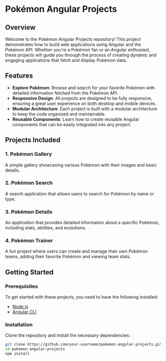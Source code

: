 # Pokémon Angular Projects

## Overview

Welcome to the Pokémon Angular Projects repository! This   project demonstrates how to build web applications using Angular and the Pokémon API. Whether you're a Pokémon fan or an Angular enthusiast, these projects will guide you through the process of creating dynamic and engaging applications that fetch and display Pokémon data.

## Features

- **Explore Pokémon**: Browse and search for your favorite Pokémon with detailed information fetched from the Pokémon API.
- **Responsive Design**: All projects are designed to be fully responsive, ensuring a great user experience on both desktop and mobile devices.
- **Modular Architecture**: Each project is built with a modular architecture to keep the code organized and maintainable.
- **Reusable Components**: Learn how to create reusable Angular components that can be easily integrated into any project.

## Projects Included

### 1. Pokémon Gallery
A simple gallery showcasing various Pokémon with their images and basic details.

### 2. Pokémon Search
A search application that allows users to search for Pokémon by name or type.

### 3. Pokémon Details
An application that provides detailed information about a specific Pokémon, including stats, abilities, and evolutions.

### 4. Pokémon Trainer
A fun project where users can create and manage their own Pokémon teams, adding their favorite Pokémon and viewing team stats.

## Getting Started

### Prerequisites
To get started with these projects, you need to have the following installed:

- [Node.js](https://nodejs.org/)
- [Angular CLI](https://angular.io/cli)

### Installation
Clone the repository and install the necessary dependencies:

```bash
git clone https://github.com/your-username/pokemon-angular-projects.git
cd pokemon-angular-projects
npm install

